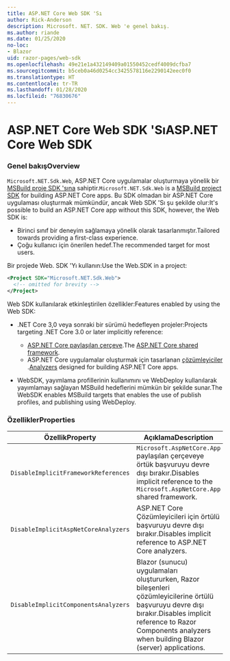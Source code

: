 ```yaml
---
title: ASP.NET Core Web SDK 'Sı
author: Rick-Anderson
description: Microsoft. NET. SDK. Web 'e genel bakış.
ms.author: riande
ms.date: 01/25/2020
no-loc:
- Blazor
uid: razor-pages/web-sdk
ms.openlocfilehash: 49e21e1a432149409a01550452cedf4009dcfba7
ms.sourcegitcommit: b5ceb0a46d0254cc3425578116e2290142eec0f0
ms.translationtype: HT
ms.contentlocale: tr-TR
ms.lasthandoff: 01/28/2020
ms.locfileid: "76830676"
---
```

# <a name="aspnet-core-web-sdk"></a><span data-ttu-id="96569-103">ASP.NET Core Web SDK 'Sı</span><span class="sxs-lookup"><span data-stu-id="96569-103">ASP.NET Core Web SDK</span></span>

### <a name="overview"></a><span data-ttu-id="96569-104">Genel bakış</span><span class="sxs-lookup"><span data-stu-id="96569-104">Overview</span></span>

<span data-ttu-id="96569-105">`Microsoft.NET.Sdk.Web`, ASP.NET Core uygulamalar oluşturmaya yönelik bir [MSBuild proje SDK 'sına](https://docs.microsoft.com/visualstudio/msbuild/how-to-use-project-sdk) sahiptir.</span><span class="sxs-lookup"><span data-stu-id="96569-105">`Microsoft.NET.Sdk.Web` is a [MSBuild project SDK](https://docs.microsoft.com/visualstudio/msbuild/how-to-use-project-sdk) for building ASP.NET Core apps.</span></span> <span data-ttu-id="96569-106">Bu SDK olmadan bir ASP.NET Core uygulaması oluşturmak mümkündür, ancak Web SDK 'Sı şu şekilde olur:</span><span class="sxs-lookup"><span data-stu-id="96569-106">It's possible to build an ASP.NET Core app without this SDK, however, the Web SDK is:</span></span>

* <span data-ttu-id="96569-107">Birinci sınıf bir deneyim sağlamaya yönelik olarak tasarlanmıştır.</span><span class="sxs-lookup"><span data-stu-id="96569-107">Tailored towards providing a first-class experience.</span></span>
* <span data-ttu-id="96569-108">Çoğu kullanıcı için önerilen hedef.</span><span class="sxs-lookup"><span data-stu-id="96569-108">The recommended target for most users.</span></span>

<span data-ttu-id="96569-109">Bir projede Web. SDK 'Yı kullanın:</span><span class="sxs-lookup"><span data-stu-id="96569-109">Use the Web.SDK in a project:</span></span>

  ```xml
  <Project SDK="Microsoft.NET.Sdk.Web">
    <!-- omitted for brevity -->
  </Project>
  ```

<span data-ttu-id="96569-110">Web SDK kullanılarak etkinleştirilen özellikler:</span><span class="sxs-lookup"><span data-stu-id="96569-110">Features enabled by using the Web SDK:</span></span>

* <span data-ttu-id="96569-111">.NET Core 3,0 veya sonraki bir sürümü hedefleyen projeler:</span><span class="sxs-lookup"><span data-stu-id="96569-111">Projects targeting .NET Core 3.0 or later implicitly reference:</span></span>

  * <span data-ttu-id="96569-112">[ASP.NET Core paylaşılan çerçeve](xref:fundamentals/metapackage-app).</span><span class="sxs-lookup"><span data-stu-id="96569-112">The [ASP.NET Core shared framework](xref:fundamentals/metapackage-app).</span></span>
  * <span data-ttu-id="96569-113">ASP.NET Core uygulamalar oluşturmak için tasarlanan [çözümleyiciler](/visualstudio/extensibility/getting-started-with-roslyn-analyzers) .</span><span class="sxs-lookup"><span data-stu-id="96569-113">[Analyzers](/visualstudio/extensibility/getting-started-with-roslyn-analyzers) designed for building ASP.NET Core apps.</span></span>
* <span data-ttu-id="96569-114">WebSDK, yayımlama profillerinin kullanımını ve WebDeploy kullanılarak yayımlamayı sağlayan MSBuild hedeflerini mümkün bir şekilde sunar.</span><span class="sxs-lookup"><span data-stu-id="96569-114">The WebSDK enables MSBuild targets that enables the use of publish profiles, and publishing using WebDeploy.</span></span>

### <a name="properties"></a><span data-ttu-id="96569-115">Özellikler</span><span class="sxs-lookup"><span data-stu-id="96569-115">Properties</span></span>

| <span data-ttu-id="96569-116">Özellik</span><span class="sxs-lookup"><span data-stu-id="96569-116">Property</span></span> | <span data-ttu-id="96569-117">Açıklama</span><span class="sxs-lookup"><span data-stu-id="96569-117">Description</span></span> |
| -------- | ----------- |
| `DisableImplicitFrameworkReferences` | <span data-ttu-id="96569-118">`Microsoft.AspNetCore.App` paylaşılan çerçeveye örtük başvuruyu devre dışı bırakır.</span><span class="sxs-lookup"><span data-stu-id="96569-118">Disables implicit reference to the `Microsoft.AspNetCore.App` shared framework.</span></span> |
| `DisableImplicitAspNetCoreAnalyzers` | <span data-ttu-id="96569-119">ASP.NET Core Çözümleyicileri için örtülü başvuruyu devre dışı bırakır.</span><span class="sxs-lookup"><span data-stu-id="96569-119">Disables implicit reference to ASP.NET Core analyzers.</span></span> |
| `DisableImplicitComponentsAnalyzers` | <span data-ttu-id="96569-120">Blazor (sunucu) uygulamaları oluştururken, Razor bileşenleri çözümleyicilerine örtülü başvuruyu devre dışı bırakır.</span><span class="sxs-lookup"><span data-stu-id="96569-120">Disables implicit reference to Razor Components analyzers when building Blazor (server) applications.</span></span> |
